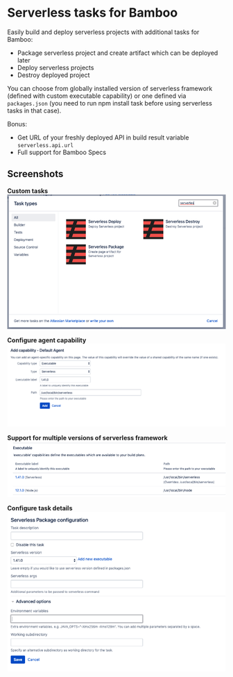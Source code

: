 # Serverless tasks for Bamboo

Easily build and deploy serverless projects with additional tasks for Bamboo:

- Package serverless project and create artifact which can be deployed later
- Deploy serverless projects
- Destroy deployed project

You can choose from globally installed version of serverless framework (defined with custom executable capability) or
one defined via `packages.json` (you need to run npm install task before using serverless tasks in that case).

Bonus: 
 - Get URL of your freshly deployed API in build result variable `serverless.api.url`
 - Full support for Bamboo Specs

## Screenshots

**Custom tasks**
![Custom tasks](https://raw.githubusercontent.com/redfox-tools/bamboo-serverless/master/src/main/resources/images/serverless/screenshots/img_00.png)

**Configure agent capability**
![Custom tasks](https://raw.githubusercontent.com/redfox-tools/bamboo-serverless/master/src/main/resources/images/serverless/screenshots/img_01.png)

**Support for multiple versions of serverless framework**
![Custom tasks](https://raw.githubusercontent.com/redfox-tools/bamboo-serverless/master/src/main/resources/images/serverless/screenshots/img_02.png)

**Configure task details**
![Custom tasks](https://raw.githubusercontent.com/redfox-tools/bamboo-serverless/master/src/main/resources/images/serverless/screenshots/img_04.png)

